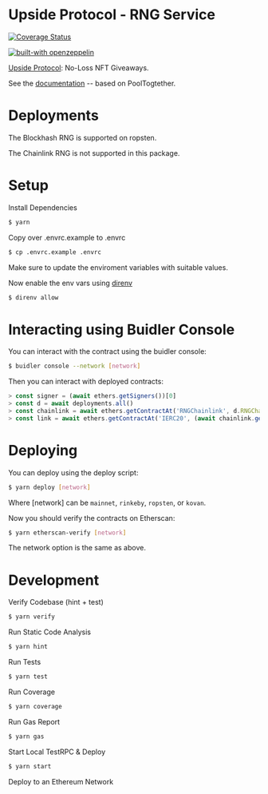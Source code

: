 # Upside Protocol - RNG Service

[![Coverage Status](https://coveralls.io/repos/github/upsidecomp/upsidecomp-contracts-v2-rng/badge.svg?branch=master)](https://coveralls.io/github/upsidecomp/upsidecomp-contracts-v2-rng?branch=master)

[![built-with openzeppelin](https://img.shields.io/badge/built%20with-OpenZeppelin-3677FF)](https://docs.openzeppelin.com/)

[Upside Protocol](https://www.upsidecomp.com/): No-Loss NFT Giveaways.

See the [documentation](https://docs.pooltogether.com/protocol/random-number-generator) -- based on PoolTogtether.

# Deployments

The Blockhash RNG is supported on ropsten.

The Chainlink RNG is not supported in this package.

# Setup

Install Dependencies

```sh
$ yarn
```

Copy over .envrc.example to .envrc

```sh
$ cp .envrc.example .envrc
```

Make sure to update the enviroment variables with suitable values.

Now enable the env vars using [direnv](https://direnv.net/docs/installation.html)

```sh
$ direnv allow
```

# Interacting using Buidler Console

You can interact with the contract using the buidler console:

```sh
$ buidler console --network [network]
```

Then you can interact with deployed contracts:

```javascript
> const signer = (await ethers.getSigners())[0]
> const d = await deployments.all()
> const chainlink = await ethers.getContractAt('RNGChainlink', d.RNGChainlink.address, signer)
> const link = await ethers.getContractAt('IERC20', (await chainlink.getLink()), signer)
```

# Deploying

You can deploy using the deploy script:

```sh
$ yarn deploy [network]
```

Where [network] can be `mainnet`, `rinkeby`, `ropsten`, or `kovan`.

Now you should verify the contracts on Etherscan:

```sh
$ yarn etherscan-verify [network]
```

The network option is the same as above.

# Development

Verify Codebase (hint + test)

```sh
$ yarn verify
```

Run Static Code Analysis

```sh
$ yarn hint
```

Run Tests

```sh
$ yarn test
```

Run Coverage

```sh
$ yarn coverage
```

Run Gas Report

```sh
$ yarn gas
```

Start Local TestRPC & Deploy

```sh
$ yarn start
```

Deploy to an Ethereum Network
